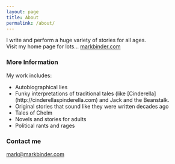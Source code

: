 ```yaml
---
layout: page
title: About
permalink: /about/
---
```


I write and perform a huge variety of stories for all ages.<br>
Visit my home page for lots… [markbinder.com](http://markbinder.com)

### More Information

My work includes: 
<ul><li>Autobiographical lies</li>
<li>Funky interpretations of traditional tales (like [Cinderella](http://cinderellaspinderella.com) and Jack and the Beanstalk.</li>
<li>Original stories that sound like they were written decades ago</li>
<li>Tales of Chelm</li>
<li>Novels and stories for adults</li>
<li>Political rants and rages</li>
</ul>

### Contact me

[mark@markbinder.com](mailto:mark@markbinder.com)

